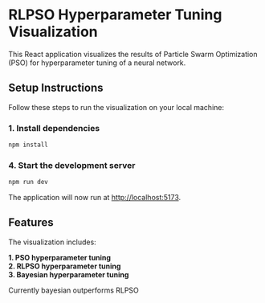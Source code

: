 # RLPSO Hyperparameter Tuning Visualization

This React application visualizes the results of Particle Swarm Optimization (PSO) for hyperparameter tuning of a neural network.

## Setup Instructions

Follow these steps to run the visualization on your local machine:

### 1. Install dependencies

```bash
npm install
```

### 4. Start the development server

```bash
npm run dev
```

The application will now run at [http://localhost:5173](http://localhost:5173).

## Features

The visualization includes:

**1. PSO hyperparameter tuning**  
**2. RLPSO hyperparameter tuning**  
**3. Bayesian hyperparameter tuning**  

Currently bayesian outperforms RLPSO
